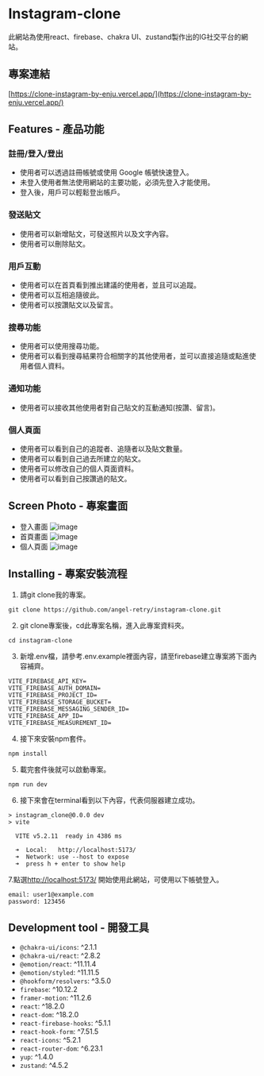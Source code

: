 # Instagram-clone
此網站為使用react、firebase、chakra UI、zustand製作出的IG社交平台的網站。

## 專案連結
[https://clone-instagram-by-enju.vercel.app/](https://clone-instagram-by-enju.vercel.app/)

## Features - 產品功能
### 註冊/登入/登出
- 使用者可以透過註冊帳號或使用 Google 帳號快速登入。
- 未登入使用者無法使用網站的主要功能，必須先登入才能使用。
- 登入後，用戶可以輕鬆登出帳戶。
### 發送貼文
- 使用者可以新增貼文，可發送照片以及文字內容。
- 使用者可以刪除貼文。
### 用戶互動
- 使用者可以在首頁看到推出建議的使用者，並且可以追蹤。
- 使用者可以互相追隨彼此。
- 使用者可以按讚貼文以及留言。
### 搜尋功能
- 使用者可以使用搜尋功能。
- 使用者可以看到搜尋結果符合相關字的其他使用者，並可以直接追隨或點進使用者個人資料。
### 通知功能
- 使用者可以接收其他使用者對自己貼文的互動通知(按讚、留言)。
### 個人頁面
- 使用者可以看到自己的追蹤者、追隨者以及貼文數量。
- 使用者可以看到自己過去所建立的貼文。
- 使用者可以修改自己的個人頁面資料。
- 使用者可以看到自己按讚過的貼文。

## Screen Photo - 專案畫面
- 登入畫面
  ![image](https://github.com/angel-retry/instagram-clone/assets/71422058/58557522-3659-450c-a5d6-50ead402c6a3)
- 首頁畫面
  ![image](https://github.com/angel-retry/instagram-clone/assets/71422058/02434fe9-7559-4811-ada6-78ad979667de)
- 個人頁面
  ![image](https://github.com/angel-retry/instagram-clone/assets/71422058/db79e414-d972-4f43-bd3a-2f8de49069d1)

## Installing - 專案安裝流程
1. 請git clone我的專案。
```
git clone https://github.com/angel-retry/instagram-clone.git
```
2. git clone專案後，cd此專案名稱，進入此專案資料夾。
```
cd instagram-clone
```
3. 新增.env檔，請參考.env.example裡面內容，請至firebase建立專案將下面內容補齊。
```
VITE_FIREBASE_API_KEY=
VITE_FIREBASE_AUTH_DOMAIN=
VITE_FIREBASE_PROJECT_ID=
VITE_FIREBASE_STORAGE_BUCKET=
VITE_FIREBASE_MESSAGING_SENDER_ID=
VITE_FIREBASE_APP_ID=
VITE_FIREBASE_MEASUREMENT_ID=
```
4. 接下來安裝npm套件。
```
npm install
```
5. 載完套件後就可以啟動專案。
```
npm run dev
```
6. 接下來會在terminal看到以下內容，代表伺服器建立成功。
```
> instagram_clone@0.0.0 dev
> vite

  VITE v5.2.11  ready in 4386 ms

  ➜  Local:   http://localhost:5173/
  ➜  Network: use --host to expose
  ➜  press h + enter to show help

```
7.點選[http://localhost:5173/](http://localhost:5173/) 開始使用此網站，可使用以下帳號登入。
```
email: user1@example.com
password: 123456
```
## Development tool - 開發工具
- `@chakra-ui/icons`: ^2.1.1
- `@chakra-ui/react`: ^2.8.2
- `@emotion/react`: ^11.11.4
- `@emotion/styled`: ^11.11.5
- `@hookform/resolvers`: ^3.5.0
- `firebase`: ^10.12.2
- `framer-motion`: ^11.2.6
- `react`: ^18.2.0
- `react-dom`: ^18.2.0
- `react-firebase-hooks`: ^5.1.1
- `react-hook-form`: ^7.51.5
- `react-icons`: ^5.2.1
- `react-router-dom`: ^6.23.1
- `yup`: ^1.4.0
- `zustand`: ^4.5.2

